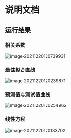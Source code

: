 # 说明文档



## 运行结果

### 相关系数

![image-20211220120739931](E:\MyProject\markdown\images\image-20211220120739931.png)

### 最佳拟合直线

![image-20211220120239871](E:\MyProject\markdown\images\image-20211220120239871.png)

### 预测值与测试值曲线

![image-20211220120254962](E:\MyProject\markdown\images\image-20211220120254962.png)

### 线性方程

![image-20211220120133702](E:\MyProject\markdown\images\image-20211220120133702.png)